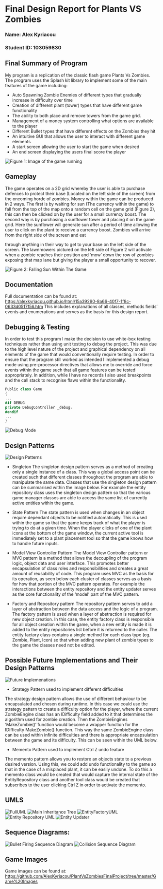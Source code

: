 # Final Design Report for Plants VS Zombies

### Name: Alex Kyriacou

### Student ID: 103059830

## Final Summary of Program

My program is a replication of the classic flash game Plants Vs Zombies.
The program uses the Splash kit library to implement some of the main features of the game including:

- Auto Spawning Zombie Enemies of different types that gradually increase in difficulty over
    time
- Creation of different plant (tower) types that have different game functionality
- The ability to both place and remove towers from the game grid.
- Management of a money system controlling what options are available to the player
- Different Bullet types that have different effects on the Zombies they hit
- An intuitive GUI that allows the user to interact with different game elements
- A start screen allowing the user to start the game when desired
- An end screen displaying the users final score the player

![Figure 1: Image of the game running](https://github.com/AlexKyriacou/PlantVsZombiesFinalProject/blob/master/Game%20Images/DifferentZombieTypesArriveInLaterRounds.jpg)


## Gameplay

The game operates on a 2D grid whereby the user is able to purchase defences to protect their base
(Located on the left side of the screen) from the oncoming horde of zombies. Money within the game
can be produced in 2 ways. The first is by waiting for sun (The currency within the game) to fall from
the top of the map onto a random cell on the game grid (Figure 2), this can then be clicked on by the
user for a small currency boost. The second way is by purchasing a sunflower tower and placing it on
the game grid. Here the sunflower will generate sun after a period of time allowing the user to click on
the plant to receive a currency boost. Zombies will arrive from the right side of the screen and eat


through anything in their way to get to your base on the left side of the screen. The lawnmowers
pictured on the left side of Figure 2 will activate when a zombie reaches their position and ‘mow’ down
the row of zombies exposing that map lane but giving the player a small opportunity to recover.

![Figure 2: Falling Sun Within The Game](https://github.com/AlexKyriacou/PlantVsZombiesFinalProject/blob/master/Game%20Images/FallingSunPickup.jpg)


## Documentation

Full documentation can be found at:
https://alexkyriacou.github.io/html/15a39290-8a66-40f7-1f8c-0633d0517f56.htm
This includes explanations of all classes, methods fields’ events and enumerations and serves as the
basis for this design report.

## Debugging & Testing

In order to test this program I make the decision to use white-box testing techniques rather than using
unit testing to debug the project. This was due to the high level nature of the project and graphical
dependency on all elements of the game that would conventionally require testing. In order to ensure
that the program still worked as intended I implemented a debug mode using pre-processor directives
that allows me to override and force events within the game such that all game features can be tested
appropriately. In addition, while I have no records I also used breakpoints and the call stack to recognise
flaws within the functionality.

```C#
Public class Game
{
...
#if DEBUG
private DebugController _debug;
#endif
...
}
```
![Debug Mode](https://github.com/AlexKyriacou/PlantVsZombiesFinalProject/blob/master/Game%20Images/DebugModeOptions.jpg)

## Design Patterns
![Design Patterns](https://github.com/AlexKyriacou/PlantVsZombiesFinalProject/blob/master/UML%20and%20Sequence%20Diagrams/DesignPatterns.png)
- Singleton
    The singleton design pattern serves as a method of creating only a single instance of a class.
    This way a global access point can be created such that different classes throughout the program
    are able to manipulate the same data. Classes that use the singleton design pattern can be
    summarised within the image below. For example the entity repository class uses the singleton
    design pattern so that the various game manager classes are able to access the same list of
    currently active entities within the game.
- State Pattern
    The state pattern is used when changes in an object require dependant objects to be notified
    automatically. This is used within the game so that the game keeps track of what the player is
    trying to do at a given time. When the player clicks of one of the plant icons at the bottom of
    the game window, the current active tool is immediately set to a plant placement tool so that
    the game knows how to handle future inputs.


- Model View Controller Pattern
    The Model View Controller pattern or MVC pattern is a method that allows the decoupling
    of the program logic, object data and user interface. This promotes better encapsulation of
    class roles and responsibilities and creates a great amount of reusability of code. This program
    uses MVC as the basis for its operation, as seen below each cluster of classes serves as a basis
    for how that portion of the MVC pattern operates. For example the interactions between the
    entity repository and the entity updater serves as the core functionality of the ‘model’ part of
    the MVC pattern.


- Factory and Repository pattern
    The repository pattern serves to add a layer of abstraction between the data access and the
    logic of a program. The factory pattern is used when a layer of abstraction is required for new
    object creation. In this case, the entity factory class is responsible for all object creation
    within the game, when a new entity is made it is added to the entity repositories list before it
    is returned to the caller. The entity factory class contains a single method for each class type
    (eg. Zombie, Plant, Icon) so that when adding new plant of zombie types to the game the
    classes need not be edited.


## Possible Future Implementations and Their Design Patterns
![Future Implemenations](https://github.com/AlexKyriacou/PlantVsZombiesFinalProject/blob/master/UML%20and%20Sequence%20Diagrams/FutureImplementations.drawio.png)
- Strategy Pattern used to implement different difficulties

The strategy design pattern allows the use of different behaviour to be encapsulated and chosen during
runtime. In this case we could use the strategy pattern to create a difficulty option for the player, where
the current ZombieEngine class has an IDifficulty field added to it that determines the algorithm used
for zombie creation. Then the ZombieEngines ‘MakeZombie()’ function would become a wrapper
function for the IDifficulty MakeZombie() function. This way the same ZombieEngine class can be used
within infinite difficulties and there is appropriate encapsulation between the game and its difficulty.
This can be seen within the UML below.

- Memento Pattern used to implement Ctrl Z undo feature

The memento pattern allows you to restore an objects state to a previous desired version.
Using this, we could add undo functionality to the game so that in the case of a misplaced plant,
it can be easily undone. To do this a memento class would be created that would capture the
internal state of the EntityRepository class and another tool class would be created that
subscribes to the user clicking Ctrl Z in order to activate the memento.


## UMLS

![FullUML](https://github.com/AlexKyriacou/PlantVsZombiesFinalProject/blob/master/UML%20and%20Sequence%20Diagrams/FullUML.tiff)
![Main Inheritance Tree](https://github.com/AlexKyriacou/PlantVsZombiesFinalProject/blob/master/UML%20and%20Sequence%20Diagrams/MainInheritanceTreeUML.tiff)
![EntityFactoryUML](https://github.com/AlexKyriacou/PlantVsZombiesFinalProject/blob/master/UML%20and%20Sequence%20Diagrams/EntityFactoryUML.drawio.png)
![Entity Repository UML](https://github.com/AlexKyriacou/PlantVsZombiesFinalProject/blob/master/UML%20and%20Sequence%20Diagrams/EntityRepositoryUML.drawio.png)
![Entity Updater](https://github.com/AlexKyriacou/PlantVsZombiesFinalProject/blob/master/UML%20and%20Sequence%20Diagrams/EntityUpdaterUML.drawio.png)
## Sequence Diagrams:
![Bullet Firing Sequence Diagram](https://github.com/AlexKyriacou/PlantVsZombiesFinalProject/blob/master/UML%20and%20Sequence%20Diagrams/BulletFiringSequenceDiagram.tiff)
![Collision Sequence Diagram](https://github.com/AlexKyriacou/PlantVsZombiesFinalProject/blob/master/UML%20and%20Sequence%20Diagrams/CollisionSequenceDiagram.tiff)

## Game Images
Game images can be found at:
https://github.com/AlexKyriacou/PlantVsZombiesFinalProject/tree/master/Game%20Images
